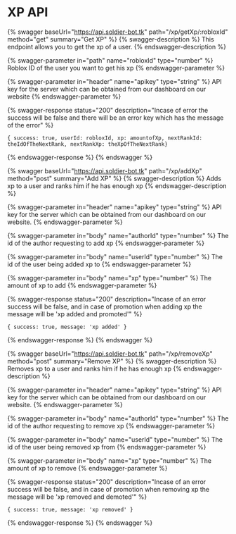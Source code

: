 # XP API

{% swagger baseUrl="https://api.soldier-bot.tk" path="/xp/getXp/:robloxId" method="get" summary="Get XP" %}
{% swagger-description %}
This endpoint allows you to get the xp of a user.
{% endswagger-description %}

{% swagger-parameter in="path" name="robloxId" type="number" %}
Roblox ID of the user you want to get his xp
{% endswagger-parameter %}

{% swagger-parameter in="header" name="apikey" type="string" %}
API key for the server which can be obtained from our dashboard on our website
{% endswagger-parameter %}

{% swagger-response status="200" description="Incase of error the success will be false and there will be an error key which has the message of the error" %}
```
{ success: true, userId: robloxId, xp: amountofXp, nextRankId: theIdOfTheNextRank, nextRankXp: theXpOfTheNextRank}
```
{% endswagger-response %}
{% endswagger %}

{% swagger baseUrl="https://api.soldier-bot.tk" path="/xp/addXp" method="post" summary="Add XP" %}
{% swagger-description %}
Adds xp to a user and ranks him if he has enough xp
{% endswagger-description %}

{% swagger-parameter in="header" name="apikey" type="string" %}
API key for the server which can be obtained from our dashboard on our website.
{% endswagger-parameter %}

{% swagger-parameter in="body" name="authorId" type="number" %}
The id of the author requesting to add xp
{% endswagger-parameter %}

{% swagger-parameter in="body" name="userId" type="number" %}
The id of the user being added xp to
{% endswagger-parameter %}

{% swagger-parameter in="body" name="xp" type="number" %}
The amount of xp to add
{% endswagger-parameter %}

{% swagger-response status="200" description="Incase of an error success will be false, and in case of promotion when adding xp the message will be 'xp added and promoted'" %}
```
{ success: true, message: 'xp added' }
```
{% endswagger-response %}
{% endswagger %}

{% swagger baseUrl="https://api.soldier-bot.tk" path="/xp/removeXp" method="post" summary="Remove XP" %}
{% swagger-description %}
Removes xp to a user and ranks him if he has enough xp
{% endswagger-description %}

{% swagger-parameter in="header" name="apikey" type="string" %}
API key for the server which can be obtained from our dashboard on our website.
{% endswagger-parameter %}

{% swagger-parameter in="body" name="authorId" type="number" %}
The id of the author requesting to remove xp
{% endswagger-parameter %}

{% swagger-parameter in="body" name="userId" type="number" %}
The id of the user being removed xp from
{% endswagger-parameter %}

{% swagger-parameter in="body" name="xp" type="number" %}
The amount of xp to remove
{% endswagger-parameter %}

{% swagger-response status="200" description="Incase of an error success will be false, and in case of promotion when removing xp the message will be 'xp removed and demoted'" %}
```
{ success: true, message: 'xp removed' } 
```
{% endswagger-response %}
{% endswagger %}
